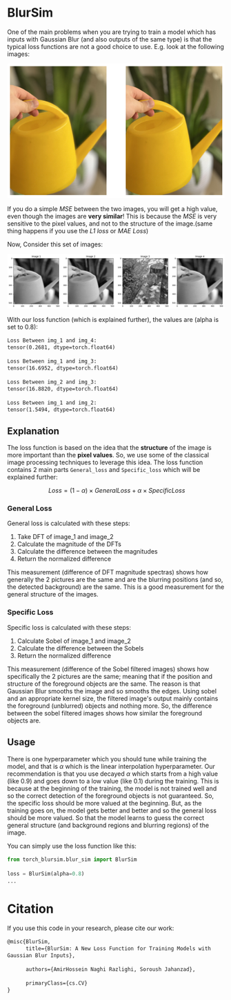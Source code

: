# BlurSim
One of the main problems when you are trying to train a model which has inputs with Gaussian Blur (and also outputs of the same type) is that the typical loss functions are not a good choice to use. E.g. look at the following images:

<div align="center">
  <img src="./Two_Blurs.png" width="auto" height="auto" />
</div>

If you do a simple _MSE_ between the two images, you will get a high value, even though the images are **very similar**! This is because the _MSE_ is very sensitive to the pixel values, and not to the structure of the image.(same thing happens if you use the _L1 loss_ or _MAE Loss_)

Now, Consider this set of images:

<div align="center">
  <img src="./4_Images.png" width="auto" height="auto"/>
</div>

With our loss function (which is explained further), the values are (alpha is set to 0.8):
```
Loss Between img_1 and img_4:
tensor(0.2681, dtype=torch.float64)

Loss Between img_1 and img_3:
tensor(16.6952, dtype=torch.float64)

Loss Between img_2 and img_3:
tensor(16.8820, dtype=torch.float64)

Loss Between img_1 and img_2:
tensor(1.5494, dtype=torch.float64)
```

## Explanation
The loss function is based on the idea that the **structure** of the image is more important than the **pixel values**. So, we use some of the classical image processing techniques to leverage this idea. The loss function contains 2 main parts `General_loss` and `Specific_loss` which will be explained further:

$$\
Loss = (1 - \alpha) \times GeneralLoss + \alpha \times SpecificLoss
$$

### General Loss
General loss is calculated with these steps:

1. Take DFT of image_1 and image_2
2. Calculate the magnitude of the DFTs
3. Calculate the difference between the magnitudes
4. Return the normalized difference
   
This measurement (difference of DFT magnitude spectras) shows how generally the 2 pictures are the same and are the blurring positions (and so, the detected background) are the same. This is a good measurement for the general structure of the images.

### Specific Loss
Specific loss is calculated with these steps:

1. Calculate Sobel of image_1 and image_2
2. Calculate the difference between the Sobels
3. Return the normalized difference

This measurement (difference of the Sobel filtered images) shows how specifically the 2 pictures are the same; meaning that if the position and structure of the foreground objects are the same. The reason is that Gaussian Blur smooths the image and so smooths the edges. Using sobel and an appropriate kernel size, the filtered image's output mainly contains the foreground (unblurred) objects and nothing more. So, the difference between the sobel filtered images shows how similar the foreground objects are.

## Usage
There is one hyperparameter which you should tune while training the model, and that is $\alpha$ which is the linear interpolation hyperparameter. Our recommendation is that you use decayed $\alpha$ which starts from a high value (like 0.9) and goes down to a low value (like 0.1) during the training. This is because at the beginning of the training, the model is not trained well and so the correct detection of the foreground objects is not guaranteed. So, the specific loss should be more valued at the beginning. But, as the training goes on, the model gets better and better and so the general loss should be more valued. So that the model learns to guess the correct general structure (and background regions and blurring regions) of the image.

You can simply use the loss function like this:
```python
from torch_blursim.blur_sim import BlurSim

loss = BlurSim(alpha=0.8)
...
```

# Citation
If you use this code in your research, please cite our work:
```
@misc{BlurSim,
      title={BlurSim: A New Loss Function for Training Models with Gaussian Blur Inputs},
      
      authors={AmirHossein Naghi Razlighi, Soroush Jahanzad},

      primaryClass={cs.CV}
}
```